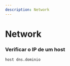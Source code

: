 ```yaml
---
description: Network
---
```


# Network

### Verificar o IP de um host

```bash
host dns.dominio
```

